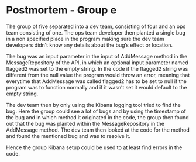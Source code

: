 # Postmortem - Group e

The group of five separated into a dev team, consisting of four and an ops team consisting of one. The ops team developer then planted a single bug in a non specified place in the program making sure the dev team developers didn’t know any details about the bug’s effect or location.

The bug was an input parameter in the input of AddMessage method in the MessageRepository of the API, in which an optional input parameter named flagged2 was set to the empty string. In the code if the flagged2 string was different from the null value the program would throw an error, meaning that everytime that AddMessage was called flagged2 has to be set to null if the program was to function normally and if it wasn’t set it would default to the empty string.

The dev team then by only using the Kibana logging tool tried to find the bug. Here the group could see a lot of bugs and by using the timestamp of the bug and in which method it originated in the code, the group then found out that the bug was planted within the MessageRepository in the AddMessage method. The dev team then looked at the code for the method and found the mentioned bug and was to resolve it.

Hence the group Kibana setup could be used to at least find errors in the code.
